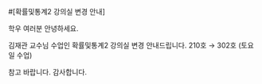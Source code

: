 ﻿#[확률및통계2 강의실 변경 안내]

학우 여러분 안녕하세요.

김재관 교수님 수업인 확률및통계2
강의실 변경 안내드립니다.
210호 → 302호 (토요일 수업)

참고 바랍니다.
감사합니다.
